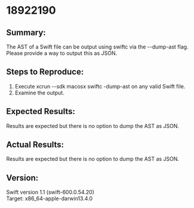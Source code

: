 # 18922190

## Summary:
The AST of a Swift file can be output using swiftc via the --dump-ast flag. Please provide a way to output this as JSON.

## Steps to Reproduce:
1. Execute xcrun --sdk macosx swiftc -dump-ast <filename> on any valid Swift file.
2. Examine the output.

## Expected Results:
Results are expected but there is no option to dump the AST as JSON.

## Actual Results:
Results are expected but there is no option to dump the AST as JSON.

## Version:
Swift version 1.1 (swift-600.0.54.20)<br/>
Target: x86_64-apple-darwin13.4.0
